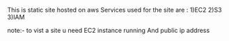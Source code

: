 This is static site hosted on aws 
Services used for the site are :
1)EC2
2)S3
3)IAM

note:- to vist a site u need EC2 instance running And public ip address
